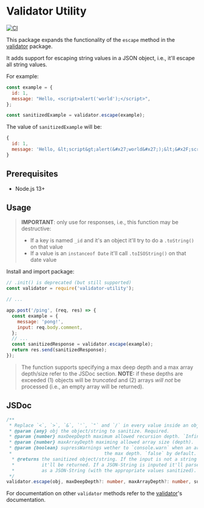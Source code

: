 # Validator Utility

[![CI](https://circleci.com/gh/DustinDiazLopez/validator-utility.svg?style=svg)](https://circleci.com/gh/DustinDiazLopez/validator-utility)

This package expands the functionality of the `escape` method in the [validator](https://www.npmjs.com/package/validator) package.

It adds support for escaping string values in a JSON object, i.e., it'll escape all string values.

For example:

```js
const example = {
  id: 1,
  message: "Hello, <script>alert('world');</script>",
};

const sanitizedExample = validator.escape(example);
```

The value of `sanitizedExample` will be:

```js
{
  id: 1,
  message: 'Hello, &lt;script&gt;alert(&#x27;world&#x27;);&lt;&#x2F;script&gt;',
}
```

## Prerequisites

- Node.js 13+

## Usage

> **IMPORTANT**: only use for responses, i.e., this function may be destructive:
>
> - If a key is named `_id` and it's an object it'll try to do a `.toString()` on that value
> - If a value is an `instanceof Date` it'll call `.toISOString()` on that date value

Install and import package:

```js
// .init() is deprecated (but still supported)
const validator = require('validator-utility');

// ...

app.post('/ping', (req, res) => {
  const example = {
    message: 'pong!',
    input: req.body.comment,
  };
  // ...
  const sanitizedResponse = validator.escape(example);
  return res.send(sanitizedResponse);
});
```

> The function supports specifying a max deep depth and a max array depth/size refer to the JSDoc section.
> **NOTE:** if these depths are exceeded (1) objects will be _truncated_ and (2) arrays _will not_ be processed (i.e., an empty array will be returned).

## JSDoc

```ts
/**
 * Replace `<`, `>`, `&`, `'`, `"` and `/` in every value inside an object
 * @param {any} obj the object/string to sanitize. Required. 
 * @param {number} maxDeepDepth maximum allowed recursion depth. `Infinity` by default.
 * @param {number} maxArrayDepth maximing allowed array size (depth). `Infinity` by default.
 * @param {boolean} supressWarnings wether to `console.warn` when an array/object exceeded
 *                                  the max depth. `false` by default.
  * @returns the sanitized object/string. If the input is not a string or an object
  *          it'll be returned. If a JSON-String is inputed it'll parse it and return it back
  *          as a JSON-String (with the appropriate values sanitized).
 */
validator.escape(obj, maxDeepDepth?: number, maxArrayDepth?: number, supressWarnings?: boolean);
```

For documentation on other `validator` methods refer to the [validator](https://www.npmjs.com/package/validator)'s documentation.
